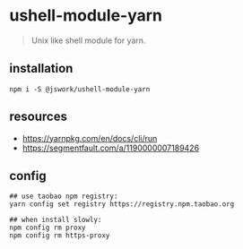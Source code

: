 # ushell-module-yarn
> Unix like shell module for yarn.

## installation
```shell
npm i -S @jswork/ushell-module-yarn
```

## resources
- https://yarnpkg.com/en/docs/cli/run
- https://segmentfault.com/a/1190000007189426

## config
```shell
## use taobao npm registry:
yarn config set registry https://registry.npm.taobao.org

## when install slowly:
npm config rm proxy
npm config rm https-proxy
```
